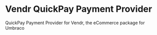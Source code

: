 ﻿# Vendr QuickPay Payment Provider

QuickPay Payment Provider for Vendr, the eCommerce package for Umbraco

